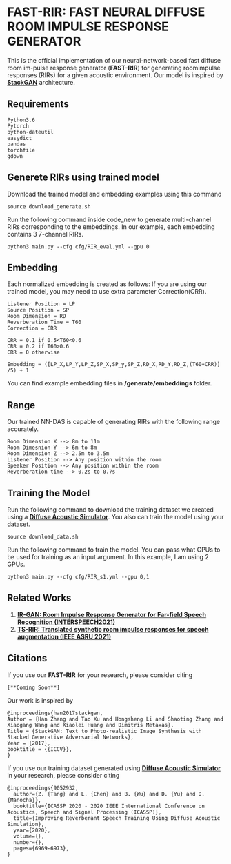 # FAST-RIR: FAST NEURAL DIFFUSE ROOM IMPULSE RESPONSE GENERATOR
This is the official implementation of our neural-network-based  fast  diffuse  room  im-pulse  response  generator (**FAST-RIR**)  for  generating  roomimpulse responses (RIRs) for a given acoustic environment. Our model is inspired by [**StackGAN**](https://github.com/hanzhanggit/StackGAN-Pytorch) architecture.

## Requirements

```
Python3.6
Pytorch
python-dateutil
easydict
pandas
torchfile
gdown
```

## Generete RIRs using trained model

Download the trained model and embedding examples using this command

```
source download_generate.sh
```

Run the following command inside code_new to generate multi-channel RIRs corresponding to the embeddings. In our example, each embedding contains 3 7-channel RIRs.

```
python3 main.py --cfg cfg/RIR_eval.yml --gpu 0
```

## Embedding

Each normalized embedding is created as follows: If you are using our trained model, you may need to use extra parameter Correction(CRR).

```
Listener Position = LP
Source Position = SP
Room Dimension = RD
Reverberation Time = T60
Correction = CRR

CRR = 0.1 if 0.5<T60<0.6
CRR = 0.2 if T60>0.6
CRR = 0 otherwise

Embedding = ([LP_X,LP_Y,LP_Z,SP_X,SP_y,SP_Z,RD_X,RD_Y,RD_Z,(T60+CRR)] /5) + 1
```

You can find example embedding files in **/generate/embeddings** folder.

## Range

Our trained NN-DAS is capable of generating RIRs with the following range accurately.
```
Room Dimension X --> 8m to 11m
Room Dimesnion Y --> 6m to 8m
Room Dimension Z --> 2.5m to 3.5m
Listener Position --> Any position within the room
Speaker Position --> Any position within the room
Reverberation time --> 0.2s to 0.7s
```

## Training the Model

Run the following command to download the training dataset we created using a [**Diffuse Acoustic Simulator**](https://github.com/GAMMA-UMD/pygsound). You also can train the model using your dataset.

```
source download_data.sh
```

Run the following command to train the model. You can pass what GPUs to be used for training as an input argument. In this example, I am using 2 GPUs.

```
python3 main.py --cfg cfg/RIR_s1.yml --gpu 0,1
```


## Related Works
1) [**IR-GAN: Room Impulse Response Generator for Far-field Speech Recognition (INTERSPEECH2021)**](https://github.com/anton-jeran/IR-GAN)
2) [**TS-RIR: Translated synthetic room impulse responses for speech augmentation (IEEE ASRU 2021)**](https://github.com/GAMMA-UMD/TS-RIR)


## Citations
If you use our **FAST-RIR** for your research, please consider citing

```
[**Coming Soon**]
```

Our work is inspired by
```
@inproceedings{han2017stackgan,
Author = {Han Zhang and Tao Xu and Hongsheng Li and Shaoting Zhang and Xiaogang Wang and Xiaolei Huang and Dimitris Metaxas},
Title = {StackGAN: Text to Photo-realistic Image Synthesis with Stacked Generative Adversarial Networks},
Year = {2017},
booktitle = {{ICCV}},
}
```

If you use our training dataset generated using [**Diffuse Acoustic Simulator**](https://github.com/GAMMA-UMD/pygsound) in your research, please consider citing
```
@inproceedings{9052932,
  author={Z. {Tang} and L. {Chen} and B. {Wu} and D. {Yu} and D. {Manocha}},  
  booktitle={ICASSP 2020 - 2020 IEEE International Conference on Acoustics, Speech and Signal Processing (ICASSP)},  
  title={Improving Reverberant Speech Training Using Diffuse Acoustic Simulation},   
  year={2020},  
  volume={},  
  number={},  
  pages={6969-6973},
}
```

